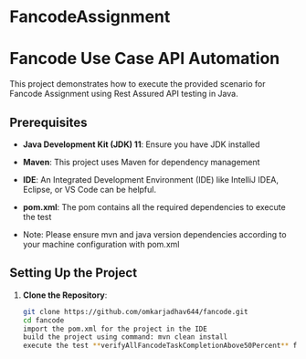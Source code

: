 # FancodeAssignment

# Fancode Use Case API Automation

This project demonstrates how to execute the provided scenario for Fancode Assignment using Rest Assured API testing in Java.

## Prerequisites

- **Java Development Kit (JDK) 11**: Ensure you have JDK installed
- **Maven**: This project uses Maven for dependency management
- **IDE**: An Integrated Development Environment (IDE) like IntelliJ IDEA, Eclipse, or VS Code can be helpful.
- **pom.xml**: The pom contains all the required dependencies to execute the test

- Note: Please ensure mvn and java version dependencies according to your machine configuration with pom.xml

## Setting Up the Project

1. **Clone the Repository**:
   ```sh
   git clone https://github.com/omkarjadhav644/fancode.git
   cd fancode
   import the pom.xml for the project in the IDE
   build the project using command: mvn clean install
   execute the test **verifyAllFancodeTaskCompletionAbove50Percent** from the class FanCodeTests.java
   
